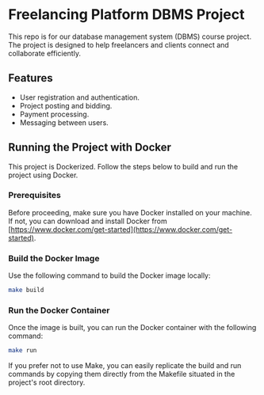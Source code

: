 # Freelancing Platform DBMS Project

This repo is for our database management system (DBMS) course project. The project is designed to help freelancers and clients connect and collaborate efficiently.

## Features

- User registration and authentication.
- Project posting and bidding.
- Payment processing.
- Messaging between users.

## Running the Project with Docker

This project is Dockerized. Follow the steps below to build and run the project using Docker.

### Prerequisites

Before proceeding, make sure you have Docker installed on your machine. If not, you can download and install Docker from [https://www.docker.com/get-started](https://www.docker.com/get-started).

### Build the Docker Image

Use the following command to build the Docker image locally:

```bash
make build
```

### Run the Docker Container

Once the image is built, you can run the Docker container with the following command:

```bash
make run
```

If you prefer not to use Make, you can easily replicate the build and run commands by copying them directly from the Makefile situated in the project's root directory.
